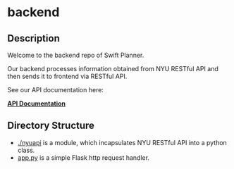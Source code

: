 # backend

## Description
Welcome to the backend repo of Swift Planner. 

Our backend processes information obtained from NYU RESTful API and then sends it to frontend via RESTful API.

See our API documentation here:

**[API Documentation](https://github.com/NYUer/backend/tree/master/nyuapi)**

##  Directory Structure
* [./nyuapi](h)  is a module, which incapsulates NYU RESTful API into a python class.
* [app.py](https://github.com/NYUer/backend/blob/master/app.py) is a simple Flask http request handler.
